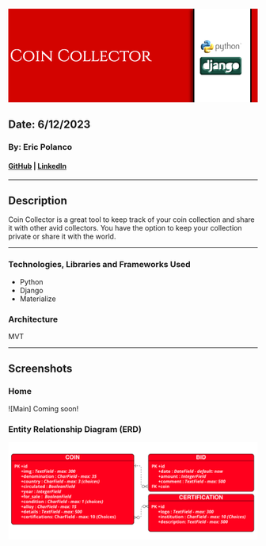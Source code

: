 ![Main](/main_app/static/images/readme/main.png)

## Date: 6/12/2023

### By: Eric Polanco

#### [GitHub](https://github.com/epolancot) | [LinkedIn](www.linkedin.com/in/epolancot) 

---
## **Description**
Coin Collector is a great tool to keep track of your coin collection and share it with other avid collectors. You have the option to keep your collection private or share it with the world.

---
### **Technologies, Libraries and Frameworks Used**
- Python
- Django
- Materialize

### Architecture 
MVT

---

## Screenshots

### Home
![Main] Coming soon!

### Entity Relationship Diagram (ERD)
![ERD](/main_app/static/images/readme/ERD1.png)

